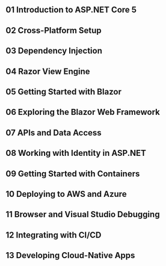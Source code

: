 
## 01 Introduction to ASP.NET Core 5

## 02 Cross-Platform Setup

## 03 Dependency Injection

## 04 Razor View Engine

## 05 Getting Started with Blazor

## 06 Exploring the Blazor Web Framework

## 07 APIs and Data Access

## 08 Working with Identity in ASP.NET

## 09 Getting Started with Containers

## 10 Deploying to AWS and Azure

## 11 Browser and Visual Studio Debugging

## 12 Integrating with CI/CD

## 13 Developing Cloud-Native Apps